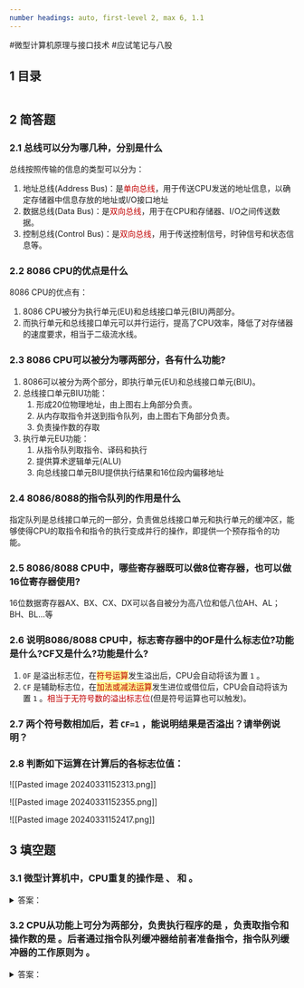 ```yaml
---
number headings: auto, first-level 2, max 6, 1.1
---
```

#微型计算机原理与接口技术 #应试笔记与八股 

## 1 目录

```toc
```

## 2 简答题

### 2.1 总线可以分为哪几种，分别是什么

总线按照传输的信息的类型可以分为：
1. 地址总线(Address Bus)：是<font color="#c00000">单向总线</font>，用于传送CPU发送的地址信息，以确定存储器中信息存放的地址或I/O接口地址
2. 数据总线(Data Bus)：是<font color="#c00000">双向总线</font>，用于在CPU和存储器、I/O之间传送数据。
3. 控制总线(Control Bus)：是<font color="#c00000">双向总线</font>，用于传送控制信号，时钟信号和状态信息等。

### 2.2 8086 CPU的优点是什么

8086 CPU的优点有：
1. 8086 CPU被分为执行单元(EU)和总线接口单元(BIU)两部分。
2. 而执行单元和总线接口单元可以并行运行，提高了CPU效率，降低了对存储器的速度要求，相当于二级流水线。

### 2.3 8086 CPU可以被分为哪两部分，各有什么功能?

1. 8086可以被分为两个部分，即执行单元(EU)和总线接口单元(BIU)。
2. 总线接口单元BIU功能：
	1. 形成20位物理地址，由上图右上角部分负责。
	2. 从内存取指令并送到指令队列，由上图右下角部分负责。
	3. 负责操作数的存取
3. 执行单元EU功能：
	1. 从指令队列取指令、译码和执行
	2. 提供算术逻辑单元(ALU)
	3. 向总线接口单元BIU提供执行结果和16位段内偏移地址

### 2.4 8086/8088的指令队列的作用是什么

指定队列是总线接口单元的一部分，负责做总线接口单元和执行单元的缓冲区，能够使得CPU的取指令和指令的执行变成并行的操作，即提供一个预存指令的功能。

### 2.5 8086/8088 CPU中，哪些寄存器既可以做8位寄存器，也可以做16位寄存器使用?

16位数据寄存器AX、BX、CX、DX可以各自被分为高八位和低八位AH、AL；BH、BL...等

### 2.6 说明8086/8088 CPU中，标志寄存器中的OF是什么标志位?功能是什么?CF又是什么?功能是什么?

1. `OF` 是溢出标志位，在<span style="background:#fff88f"><font color="#c00000">符号运算</font></span>发生溢出后，CPU会自动将该为置 `1` 。
2. `CF` 是辅助标志位，在<span style="background:#fff88f"><font color="#c00000">加法或减法运算</font></span>发生进位或借位后，CPU会自动将该为置 `1` 。<font color="#c00000">相当于无符号数的溢出标志位</font>(但是符号运算也可以触发)。

### 2.7 两个符号数相加后，若 `CF=1` ，能说明结果是否溢出？请举例说明？


### 2.8 判断如下运算在计算后的各标志位值：

![[Pasted image 20240331152313.png]]

![[Pasted image 20240331152355.png]]

![[Pasted image 20240331152417.png]]


## 3 填空题

### 3.1 微型计算机中，CPU重复的操作是     、     和     。

<details>
<summary>答案：</summary>
<font color="#c00000">取指</font>令、指令<font color="#c00000">译码</font>、<font color="#c00000">执行</font>指令
</details>

### 3.2 CPU从功能上可分为两部分，负贵执行程序的是     ，负责取指令和操作数的是     。后者通过指令队列缓冲器给前者准备指令，指令队列缓冲器的工作原则为     。

<details>
<summary>答案：</summary>
执行单元(EU)、总线接口单元(BIU)、先入先出(FIFO)
</details>


